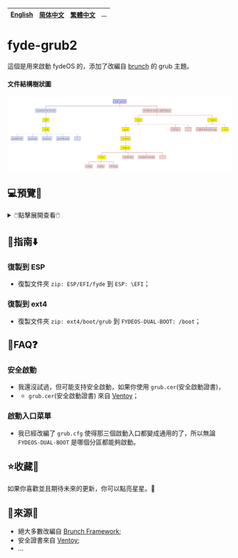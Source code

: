 [English](README.md)|[简体中文](自述文件.md)|[繁體中文](繁體中文.md)|...
--|--|--|--

# fyde-grub2
這個是用來啟動 fydeOS 的，添加了改編自 [brunch](https://github.com/sebanc/brunch) 的 grub 主題。
#### 文件結構樹狀圖
<img src="README/fyde-grub2.png">

## 💻️預覽👀

<details>
<summary>🖱️點擊展開查看🖱️</summary>

![image](https://github.com/M-L-P/fyde-grub2/assets/69227436/df5ca51a-b5b8-4489-b66b-6dd288b1c8df)<br/>
![image](https://github.com/M-L-P/fyde-grub2/assets/69227436/d7eec819-cee3-4c15-85d5-fd0aaacacef4)
</details>

## 🧭指南⬇️

### 復製到 ESP
- 復製文件夾 `zip: ESP/EFI/fyde` 到 `ESP: \EFI`；

### 復製到 ext4
- 復製文件夾 `zip: ext4/boot/grub` 到 `FYDEOS-DUAL-BOOT: /boot`；

## 📝FAQ❓️
### 安全啟動
- 我還沒試過，但可能支持安全啟動，如果你使用 `grub.cer`(安全啟動證書)，
- - `grub.cer`(安全啟動證書) 來自 [Ventoy](https://github.com/ventoy/Ventoy)；
### 啟動入口菜單
- 我已經改編了 `grub.cfg` 使得那三個啟動入口都變成通用的了，所以無論 `FYDEOS-DUAL-BOOT` 是哪個分區都能夠啟動。

## ⭐收藏🌟
如果你喜歡並且期待未來的更新，你可以點亮星星。💫

## 🎉來源🎊
- 絕大多數改編自 [Brunch Framework](https://github.com/sebanc/brunch);
- 安全證書來自 [Ventoy](https://github.com/ventoy/Ventoy);
- ...

